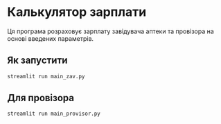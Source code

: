 # Калькулятор зарплати

Ця програма розраховує зарплату завідувача аптеки та провізора на основі введених параметрів.

## Як запустити

```bash
streamlit run main_zav.py
```

## Для провізора

```bash
streamlit run main_provisor.py
```

